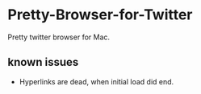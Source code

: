 Pretty-Browser-for-Twitter
==========================

Pretty twitter browser for Mac.

## known issues

* Hyperlinks are dead, when initial load did end.
